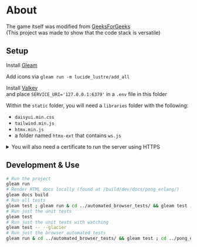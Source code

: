 # About

The game itself was modified from
[GeeksForGeeks](https://www.geeksforgeeks.org/pong-game-in-javascript/)<br>
(This project was made to show that the code stack is versatile)

## Setup

Install [Gleam](https://gleam.run/getting-started/installing/)

Add icons via `gleam run -m lucide_lustre/add_all`

Install [Valkey](https://valkey.io/topics/installation/)<br> and place
`SERVICE_URI='127.0.0.1:6379'` in a `.env` file in this folder

Within the `static` folder, you will need a `libraries` folder with the
following:

- `daisyui.min.css`
- `tailwind.min.js`
- `htmx.min.js`
- a folder named `htmx-ext` that contains `ws.js`

<details><summary>You will also need a certificate to run the server using HTTPS</summary>

To do this you will need to
[become a CA](https://deliciousbrains.com/ssl-certificate-authority-for-local-https-development/#why-https-locally);

```sh
# Generate your private key
openssl genrsa -des3 -out myCA.key 2048
# Your root certificate
openssl req -x509 -new -nodes -key myCA.key -sha256 -days 1825 -out myCA.pem
```

Then make a chat.ext file, with the following contents;

```
authorityKeyIdentifier=keyid,issuer
basicConstraints=CA:FALSE
keyUsage = digitalSignature, nonRepudiation, keyEncipherment, dataEncipherment
subjectAltName = @alt_names

[alt_names]
DNS.1 = pong
```

Then you will need to generate the site's key and certificate;

```sh
#Key
openssl genrsa -out pong.key 2048
openssl req -new -key pong.key -out pong.csr
#Certificate
openssl x509 -req -in pong.csr -CA ~/certs/myCA.pem -CAkey ~/certs/myCA.key \
-CAcreateserial -out pong.crt -days 825 -sha256 -extfile pong.ext
```

</details>

## Development & Use

```sh
# Run the project
gleam run
# Render HTML docs locally (found at /build/dev/docs/pong_erlang/)
gleam docs build
# Run all tests
gleam test ; gleam run & cd ../automated_browser_tests/ && gleam test ; cd ../pong_erlang ; pkill deno
# Run just the unit tests
gleam test 
# Run just the unit tests with watching
gleam test -- --glacier
# Run just the browser automated tests
gleam run & cd ../automated_browser_tests/ && gleam test ; cd ../pong_erlang ; pkill deno
```
